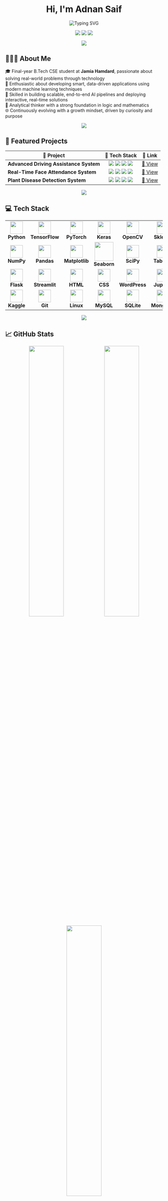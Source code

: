 <h1 align="center">Hi, I'm Adnan Saif</h1>

<p align="center">
  <img src="https://readme-typing-svg.demolab.com?font=Fira+Code&size=22&pause=1000&color=00F0FF&center=true&vCenter=true&width=800&lines=Data+Scientist+%7C+ML+Engineer+%7C+Data+Analyst;AI+Enthusiast+%7C+Problem+Solver+%7C+Tech+Explorer;Turning+Data+into+Decisions+%7C+Driven+by+Curiosity" alt="Typing SVG" />
</p>


<p align="center">
  <a href="mailto:adnansaif7474@gmail.com"><img src="https://img.shields.io/badge/Gmail-Contact-red?style=for-the-badge&logo=gmail"></a>
  <a href="https://linkedin.com/in/adnan-saif-80419224a"><img src="https://img.shields.io/badge/LinkedIn-Profile-blue?style=for-the-badge&logo=linkedin"></a>
  <a href="https://github.com/adnan-saif"><img src="https://img.shields.io/badge/GitHub-adnan--saif-black?style=for-the-badge&logo=github"></a>
</p>

<p align="center">
  <img src="https://capsule-render.vercel.app/api?type=rect&color=0FF0FC&height=2&section=footer"/>
</p>

## 🙋🏻‍♂️ About Me

🎓 Final-year B.Tech CSE student at **Jamia Hamdard**, passionate about solving real-world problems through technology  
🤖 Enthusiastic about developing smart, data-driven applications using modern machine learning techniques  
🚀 Skilled in building scalable, end-to-end AI pipelines and deploying interactive, real-time solutions  
🧩 Analytical thinker with a strong foundation in logic and mathematics  
🌐 Continuously evolving with a growth mindset, driven by curiosity and purpose

<p align="center">
  <img src="https://capsule-render.vercel.app/api?type=rect&color=0FF0FC&height=2&section=footer"/>
</p>

## 🚀 Featured Projects

<p align="center">

<table align="center">
  <thead>
    <tr>
      <th>🚀 Project</th>
      <th>🧰 Tech Stack</th>
      <th>🔗 Link</th>
    </tr>
  </thead>
  <tbody>
    <tr>
      <td><b>Advanced Driving Assistance System</b></td>
      <td align="center">
        <img src="https://img.shields.io/badge/OpenCV-5C3EE8?style=for-the-badge&logo=opencv&logoColor=white"/>
        <img src="https://img.shields.io/badge/YOLO-000000?style=for-the-badge&logo=YOLO&logoColor=white"/>
        <img src="https://img.shields.io/badge/Streamlit-FF4B4B?style=for-the-badge&logo=streamlit&logoColor=white"/>
        <img src="https://img.shields.io/badge/MySQL-005C84?style=for-the-badge&logo=mysql&logoColor=white"/>
      </td>
      <td><a href="https://github.com/adnan-saif/Advance_Driving_Assistance_System">🔗 View</a></td>
    </tr>
    <tr>
      <td><b>Real-Time Face Attendance System</b></td>
      <td align="center">
        <img src="https://img.shields.io/badge/OpenCV-5C3EE8?style=for-the-badge&logo=opencv&logoColor=white"/>
        <img src="https://img.shields.io/badge/KNN-FF9900?style=for-the-badge"/>
        <img src="https://img.shields.io/badge/Flask-000000?style=for-the-badge&logo=flask&logoColor=white"/>
        <img src="https://img.shields.io/badge/MySQL-005C84?style=for-the-badge&logo=mysql&logoColor=white"/>
      </td>
      <td><a href="https://github.com/adnan-saif/Real_Time_Face_Attendance_System">🔗 View</a></td>
    </tr>
    <tr>
      <td><b>Plant Disease Detection System</b></td>
      <td align="center">
        <img src="https://img.shields.io/badge/TensorFlow-FF6F00?style=for-the-badge&logo=tensorflow&logoColor=white"/>
        <img src="https://img.shields.io/badge/Keras-D00000?style=for-the-badge&logo=keras&logoColor=white"/>
        <img src="https://img.shields.io/badge/OpenCV-5C3EE8?style=for-the-badge&logo=opencv&logoColor=white"/>
        <img src="https://img.shields.io/badge/Flask-000000?style=for-the-badge&logo=flask&logoColor=white"/>
      </td>
      <td><a href="https://github.com/adnan-saif/Plant-Disease-Detection">🔗 View</a></td>
    </tr>
  </tbody>
</table>

</p>
</p>

<p align="center">
  <img src="https://capsule-render.vercel.app/api?type=rect&color=0FF0FC&height=2&section=footer"/>
</p>

## 💻 Tech Stack 

<div align="center">

<table>
<tr>
  <td align="center"><img src="https://cdn.jsdelivr.net/gh/devicons/devicon/icons/python/python-original.svg" width="40"/><br><b>Python</b></td>
  <td align="center"><img src="https://cdn.jsdelivr.net/gh/devicons/devicon/icons/tensorflow/tensorflow-original.svg" width="40"/><br><b>TensorFlow</b></td>
  <td align="center"><img src="https://cdn.jsdelivr.net/gh/devicons/devicon/icons/pytorch/pytorch-original.svg" width="40"/><br><b>PyTorch</b></td>
  <td align="center"><img src="https://cdn.jsdelivr.net/gh/devicons/devicon/icons/keras/keras-original.svg" width="40"/><br><b>Keras</b></td>
  <td align="center"><img src="https://cdn.jsdelivr.net/gh/devicons/devicon/icons/opencv/opencv-original.svg" width="40"/><br><b>OpenCV</b></td>
  <td align="center"><img src="https://upload.wikimedia.org/wikipedia/commons/0/05/Scikit_learn_logo_small.svg" width="40"/><br><b>Sklearn</b></td>
  <td align="center"><img src="https://cdn.jsdelivr.net/gh/devicons/devicon/icons/cplusplus/cplusplus-original.svg" width="40"/><br><b>CNNs</b></td>
  <td align="center"><img src="https://upload.wikimedia.org/wikipedia/commons/8/84/Yolo_logo.png" width="40"/><br><b>YOLO</b></td>
  <td align="center"><img src="https://upload.wikimedia.org/wikipedia/commons/8/84/Natural_Language_Processing.svg" width="40"/><br><b>NLP</b></td>
</tr>
<tr>
  <td align="center"><img src="https://cdn.jsdelivr.net/gh/devicons/devicon/icons/numpy/numpy-original.svg" width="40"/><br><b>NumPy</b></td>
  <td align="center"><img src="https://cdn.jsdelivr.net/gh/devicons/devicon/icons/pandas/pandas-original.svg" width="40"/><br><b>Pandas</b></td>
  <td align="center"><img src="https://matplotlib.org/stable/_static/logo2_compressed.svg" width="40"/><br><b>Matplotlib</b></td>
  <td align="center"><img src="https://seaborn.pydata.org/_static/logo-wide-lightbg.svg" width="60"/><br><b>Seaborn</b></td>
  <td align="center"><img src="https://upload.wikimedia.org/wikipedia/commons/b/b2/SCIPY_2.svg" width="40"/><br><b>SciPy</b></td>
  <td align="center"><img src="https://cdn.jsdelivr.net/gh/devicons/devicon/icons/tableau/tableau-original.svg" width="40"/><br><b>Tableau</b></td>
  <td align="center"><img src="https://img.icons8.com/color/48/000000/microsoft-excel-2019--v1.png" width="40"/><br><b>Excel</b></td>
  <td align="center"><img src="https://img.icons8.com/color/48/000000/power-bi.png" width="40"/><br><b>Power BI</b></td>
</tr>
<tr>
  <td align="center"><img src="https://cdn.jsdelivr.net/gh/devicons/devicon/icons/flask/flask-original.svg" width="40"/><br><b>Flask</b></td>
  <td align="center"><img src="https://cdn.jsdelivr.net/gh/devicons/devicon/icons/streamlit/streamlit-original.svg" width="40"/><br><b>Streamlit</b></td>
  <td align="center"><img src="https://cdn.jsdelivr.net/gh/devicons/devicon/icons/html5/html5-original.svg" width="40"/><br><b>HTML</b></td>
  <td align="center"><img src="https://cdn.jsdelivr.net/gh/devicons/devicon/icons/css3/css3-original.svg" width="40"/><br><b>CSS</b></td>
  <td align="center"><img src="https://img.icons8.com/fluency/48/wordpress.png" width="40"/><br><b>WordPress</b></td>
  <td align="center"><img src="https://cdn.jsdelivr.net/gh/devicons/devicon/icons/jupyter/jupyter-original.svg" width="40"/><br><b>Jupyter</b></td>
  <td align="center"><img src="https://colab.research.google.com/img/colab_favicon_256px.png" width="40"/><br><b>Colab</b></td>
  <td align="center"><img src="https://cdn.jsdelivr.net/gh/devicons/devicon/icons/github/github-original.svg" width="40"/><br><b>GitHub</b></td>
  <td align="center"><img src="https://cdn.jsdelivr.net/gh/devicons/devicon/icons/docker/docker-original.svg" width="40"/><br><b>Docker</b></td>
</tr>
<tr>
  <td align="center"><img src="https://cdn.jsdelivr.net/gh/devicons/devicon/icons/kaggle/kaggle-original.svg" width="40"/><br><b>Kaggle</b></td>
  <td align="center"><img src="https://cdn.jsdelivr.net/gh/devicons/devicon/icons/git/git-original.svg" width="40"/><br><b>Git</b></td>
  <td align="center"><img src="https://cdn.jsdelivr.net/gh/devicons/devicon/icons/linux/linux-original.svg" width="40"/><br><b>Linux</b></td>
  <td align="center"><img src="https://cdn.jsdelivr.net/gh/devicons/devicon/icons/mysql/mysql-original.svg" width="40"/><br><b>MySQL</b></td>
  <td align="center"><img src="https://cdn.jsdelivr.net/gh/devicons/devicon/icons/sqlite/sqlite-original.svg" width="40"/><br><b>SQLite</b></td>
  <td align="center"><img src="https://cdn.jsdelivr.net/gh/devicons/devicon/icons/mongodb/mongodb-original.svg" width="40"/><br><b>MongoDB</b></td>
</tr>
</table>
</div>

<p align="center">
  <img src="https://capsule-render.vercel.app/api?type=rect&color=0FF0FC&height=2&section=footer"/>
</p>

## 📈 GitHub Stats

<p align="center">
  <img width="47%" src="https://github-readme-stats.vercel.app/api?username=adnan-saif&show_icons=true&theme=tokyonight&hide_border=true" />
  <img width="47%" src="https://github-readme-streak-stats.herokuapp.com/?user=adnan-saif&theme=tokyonight&hide_border=true" />
</p>

<p align="center">
  <img width="47%" src="https://github-readme-stats.vercel.app/api/top-langs/?username=adnan-saif&layout=compact&theme=tokyonight&hide_border=true" />
</p>


---

## 📬 Let's Connect

- 📧 **Email**: [adnansaif7474@gmail.com](mailto:adnansaif7474@gmail.com)  
- 💼 **LinkedIn**: [linkedin.com/in/adnan-saif-80419224a](https://linkedin.com/in/adnan-saif-80419224a)  
- 💻 **GitHub**: [github.com/adnan-saif](https://github.com/adnan-saif)

---

> 🚀 *Fueled by logic, driven by curiosity, inspired by data.*

